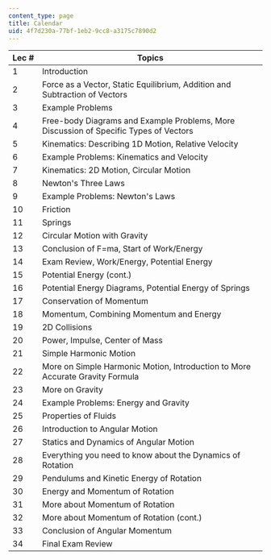 ```yaml
---
content_type: page
title: Calendar
uid: 4f7d230a-77bf-1eb2-9cc8-a3175c7890d2
---
```


| Lec # | Topics |
| --- | --- |
| 1 | Introduction |
| 2 | Force as a Vector, Static Equilibrium, Addition and Subtraction of Vectors |
| 3 | Example Problems |
| 4 | Free-body Diagrams and Example Problems, More Discussion of Specific Types of Vectors |
| 5 | Kinematics: Describing 1D Motion, Relative Velocity |
| 6 | Example Problems: Kinematics and Velocity |
| 7 | Kinematics: 2D Motion, Circular Motion |
| 8 | Newton's Three Laws |
| 9 | Example Problems: Newton's Laws |
| 10 | Friction |
| 11 | Springs |
| 12 | Circular Motion with Gravity |
| 13 | Conclusion of F=ma, Start of Work/Energy |
| 14 | Exam Review, Work/Energy, Potential Energy |
| 15 | Potential Energy (cont.) |
| 16 | Potential Energy Diagrams, Potential Energy of Springs |
| 17 | Conservation of Momentum |
| 18 | Momentum, Combining Momentum and Energy |
| 19 | 2D Collisions |
| 20 | Power, Impulse, Center of Mass |
| 21 | Simple Harmonic Motion |
| 22 | More on Simple Harmonic Motion, Introduction to More Accurate Gravity Formula |
| 23 | More on Gravity |
| 24 | Example Problems: Energy and Gravity |
| 25 | Properties of Fluids |
| 26 | Introduction to Angular Motion |
| 27 | Statics and Dynamics of Angular Motion |
| 28 | Everything you need to know about the Dynamics of Rotation |
| 29 | Pendulums and Kinetic Energy of Rotation |
| 30 | Energy and Momentum of Rotation |
| 31 | More about Momentum of Rotation |
| 32 | More about Momentum of Rotation (cont.) |
| 33 | Conclusion of Angular Momentum |
| 34 | Final Exam Review